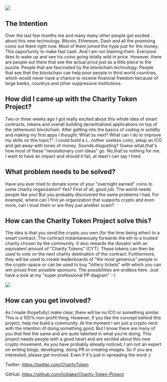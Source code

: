 #
![](https://steemitimages.com/DQmdjSdueCG1hX3emYxUqUvuCN7an9yQq7kcFfpFQ9DrA2q/image.png)

## The Intention
Over the last few months me and many many other people got excited about this new technology. Bitcoin, Ethereum, Dash and all the promising coins out there right now. Most of them joined the hype just for the money. This opportunity to make fast cash. And I am not blaming them. Everyone likes to wake up and see his coins going totally wild in price. However, there are people out there that see the actual price just as a little piece to the puzzle. People that are fascinated by the blockchain technology. People that see that the blockchain can help poor people in third world countries, which would never have a chance to receive financial freedom because of large banks, countrys and other suppressive institutions.

## How did I came up with the Charity Token Project?
Two or three weeks ago I got really excited about this whole idea of smart contracts, tokens and overall building decentralized applications on top of the (ethereum) blockchain. After getting into the basics of coding in solidity and making my first apps I thought: What'ss next? What can I do to improve my skills on this topic?". I could build a (...nother useless coin), setup an ICO and get away with tones of money. Sounds disgusting? Guess what,that's how most of these "revolutionary coin ideas" go. No,that'ss nothing for me. I want to have an impact and should it fail, at least I can say I tried.

## What problem needs to be solved?
Have you ever tried to donate some of your "overnight earned" coins to some charity organization? Yes? First of all, good job. The world needs people like you! But you probably discovered the same problems I had. For example, where can I find an organization that supports crypto and even more, can I trust them or are they just another scam? 

## How can the Charity Token Project solve this?
The idea is that you send the crypto you own (for the time being ether) to a smart contract. The contract instantaneously forwards the eth to a trusted charity chosen by the community. It also rewards the donator with an equivalent amount of "Charity Tokens" (CYT). These tokens can then be used to vote on the next charity destination of the contract. Furthermore, they will be used to create leaderboards of "the most generous" people in the crypto-space or can be used to buy "lottery tickets" with which you can win prices from possible sponsors. The possibilities are endless here. Just have a look at my "super professional PP diagram" :-)



![](https://steemitimages.com/DQma3qXPfjZgg9C3LGasr8JN5vP7RkBpawpKYLHdmbULnkc/image.png)

## How can you get involved?
As I made (hopefully) make clear, there will be no ICO or something similar. This is a 100% non-profit thing. However, if you like the concept behind this project, help me build a community. At the moment I am just a crypto nerd with the intention of doing something good. But I know there are many of you that feel the same and are quite talented in what you're doing. This project needs people with a good heart and are excited about this new crypto movement. As you have probably already noticed, I am not an expert on writing blogs, developing, doing PR or creating images. So if you are interested, please get involved. Even if it's just in spreading the word :)

Twitter: https://twitter.com/CharityToken

GitHub: https://github.com/licklake/Charity-Token-Project

